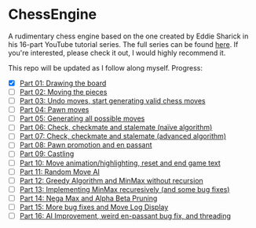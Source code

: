 # ChessEngine
A rudimentary chess engine based on the one created by Eddie Sharick in his 16-part YouTube tutorial series. The full series can be found [here](https://www.youtube.com/playlist?list=PLBwF487qi8MGU81nDGaeNE1EnNEPYWKY_). If you're interested, please check it out, I would highly recommend it. 

This repo will be updated as I follow along myself.
Progress:
- [x] [Part 01: Drawing the board](https://youtu.be/EnYui0e73Rs)
- [ ] [Part 02: Moving the pieces](https://youtu.be/o24J3WcBGLg)
- [ ] [Part 03: Undo moves, start generating valid chess moves](https://youtu.be/ZV9vWiBHWIQ)
- [ ] [Part 04: Pawn moves](https://youtu.be/F-ZPioOvOaM)
- [ ] [Part 05: Generating all possible moves](https://youtu.be/LYleXQsmrk4)
- [ ] [Part 06: Check, checkmate and stalemate (naïve algorithm)](https://youtu.be/tduJ8CMuAw4)
- [ ] [Part 07: Check, checkmate and stalemate (advanced algorithm)](https://youtu.be/coAOXj6ZnSI)
- [ ] [Part 08: Pawn promotion and en passant](https://youtu.be/UR6NmL_xg3M)
- [ ] [Part 09: Castling](https://youtu.be/jnHlkhYVmqM)
- [ ] [Part 10: Move animation/highlighting, reset and end game text](https://youtu.be/mUdUlhEaA-o)
- [ ] [Part 11: Random Move AI](https://youtu.be/-QHAPDk5tgs)
- [ ] [Part 12: Greedy Algorithm and MinMax without recursion](https://youtu.be/IDx9iWqDwZE)
- [ ] [Part 13: Implementing MinMax recuresively (and some bug fixes)](https://youtu.be/4YJYMnS4YNM)
- [ ] [Part 14: Nega Max and Alpha Beta Pruning](https://youtu.be/5UVwksLYAKI)
- [ ] [Part 15: More bug fixes and Move Log Display](https://youtu.be/okJ7tOvdqQY)
- [ ] [Part 16: AI Improvement, weird en-passant bug fix, and threading](https://youtu.be/I36ZvBRyNQ0)

